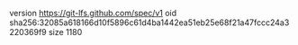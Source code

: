 version https://git-lfs.github.com/spec/v1
oid sha256:32085a618166d10f5896c61d4ba1442ea51eb25e68f21a47fccc24a3220369f9
size 1180
